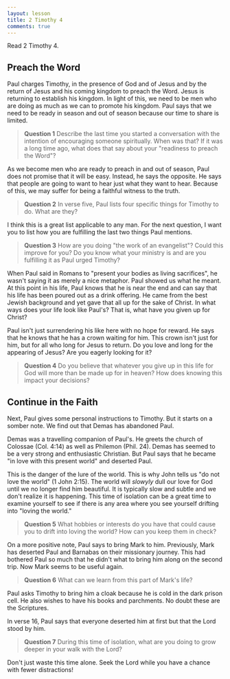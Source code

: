 ```yaml
---
layout: lesson
title: 2 Timothy 4
comments: true
---
```


Read 2 Timothy 4.

## Preach the Word

Paul charges Timothy, in the presence of God and of Jesus and by the return of Jesus and his coming kingdom to preach the Word. Jesus is returning to establish his kingdom. In light of this, we need to be men who are doing as much as we can to promote his kingdom. Paul says that we need to be ready in season and out of season because our time to share is limited.

> **Question 1** Describe the last time you started a conversation with the intention of encouraging someone spiritually. When was that? If it was a long time ago, what does that say about your "readiness to preach the Word"?

As we become men who are ready to preach in and out of season, Paul does not promise that it will be easy. Instead, he says the opposite. He says that people are going to want to hear just what they want to hear. Because of this, we may suffer for being a faithful witness to the truth.

> **Question 2** In verse five, Paul lists four specific things for Timothy to do. What are they?

I think this is a great list applicable to any man. For the next question, I want you to list how you are fulfilling the last two things Paul mentions.

> **Question 3** How are you doing "the work of an evangelist"? Could this improve for you? Do you know what your ministry is and are you fulfilling it as Paul urged Timothy?

When Paul said in Romans to "present your bodies as living sacrifices", he wasn't saying it as merely a nice metaphor. Paul showed us what he meant. At this point in his life, Paul knows that he is near the end and can say that his life has been poured out as a drink offering. He came from the best Jewish background and yet gave that all up for the sake of Christ. In what ways does your life look like Paul's? That is, what have you given up for Christ?

Paul isn't just surrendering his like here with no hope for reward. He says that he knows that he has a crown waiting for him. This crown isn't just for him, but for all who long for Jesus to return. Do you love and long for the appearing of Jesus? Are you eagerly looking for it?

> **Question 4** Do you believe that whatever you give up in this life for God will more than be made up for in heaven? How does knowing this impact your decisions?

## Continue in the Faith

Next, Paul gives some personal instructions to Timothy. But it starts on a somber note. We find out that Demas has abandoned Paul.

Demas was a travelling companion of Paul's. He greets the church of Colossae (Col. 4:14) as well as Philemon (Phil. 24). Demas has seemed to be a very strong and enthusiastic Christian. But Paul says that he became "in love with this present world" and deserted Paul.

This is the danger of the lure of the world. This is why John tells us "do not love the world" (1 John 2:15). The world will _slowyly_ dull our love for God until we no longer find him beautiful. It is typically slow and subtle and we don't realize it is happening. This time of isolation can be a great time to examine yourself to see if there is any area where you see yourself drifting into "loving the world."

> **Question 5** What hobbies or interests do you have that could cause you to drift into loving the world? How can you keep them in check?

On a more positive note, Paul says to bring Mark to him. Previously, Mark has deserted Paul and Barnabas on their missionary journey. This had bothered Paul so much that he didn't what to bring him along on the second trip. Now Mark seems to be useful again.

> **Question 6** What can we learn from this part of Mark's life?

Paul asks Timothy to bring him a cloak because he is cold in the dark prison cell. He also wishes to have his books and parchments. No doubt these are the Scriptures.

In verse 16, Paul says that everyone deserted him at first but that the Lord stood by him.

> **Question 7** During this time of isolation, what are you doing to grow deeper in your walk with the Lord?

Don't just waste this time alone. Seek the Lord while you have a chance with fewer distractions!
